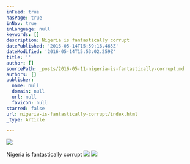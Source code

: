```yaml
---
inFeed: true
hasPage: true
inNav: true
inLanguage: null
keywords: []
description: Nigeria is fantastically corrupt
datePublished: '2016-05-14T15:59:16.465Z'
dateModified: '2016-05-14T15:53:02.259Z'
title: ''
author: []
sourcePath: _posts/2016-05-11-nigeria-is-fantastically-corrupt.md
authors: []
publisher:
  name: null
  domain: null
  url: null
  favicon: null
starred: false
url: nigeria-is-fantastically-corrupt/index.html
_type: Article

---
```

![](https://the-grid-user-content.s3-us-west-2.amazonaws.com/7b259345-9f93-40c7-b3ee-630310548462.jpg)

Nigeria is fantastically corrupt
![](https://the-grid-user-content.s3-us-west-2.amazonaws.com/20bd582b-7c96-4e5b-afd9-cbfc32ee8dfd.jpg)
![](https://the-grid-user-content.s3-us-west-2.amazonaws.com/31bd6350-84e8-4664-9b90-550f8a1e461d.jpg)